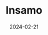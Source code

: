 ---  
layout: startup_page  
title: "Insamo"  
id: "insamo.com"  
permalink: "/insamoinsamo.com02212024/"  
website: "https://insamo.com/"  
funding_round: "Seed"  
funding_amount: "$12M"  
investors: "Playground Global, venBio, MRL Ventures Fund, Sahsen Ventures, BEVC, Civilization Ventures, Axial Ventures"  
about: "Insamo is a biotechnology company developing membrane-permeable and orally available cyclic-peptides. They utilize a platform combining ML-driven molecular design, high-throughput molecular biology, and parallel synthetic chemistry to rapidly identify preclinical drug candidates. This allows for the creation of oral cyclic-peptide formulations and addresses currently intractable drug targets."  
markets: "Biotechnology, Pharmaceuticals, AI, Machine Learning, Drug Discovery, Other Healthcare Technology Systems, HealthTech"  
hq: "Berkeley, California, United States"  
founded_year: "2022"  
linkedin: "https://www.linkedin.com/company/insamo"  
twitter: ""  
instagram: ""  
facebook: ""  
crunchbase: "https://www.crunchbase.com/organization/insamo"  
pitchbook: "https://pitchbook.com/profiles/company/552778-57"  

date_display: "21-Feb-2024"  
date: "2024-02-21"

# SEO Optimization  
meta_title: "Insamo - Seed Funding ($12M)"  
meta_description: "Insamo, Insamo is a biotechnology company developing membrane-permeable and orally available cyclic-peptides. They utilize a platform combining ML-driven mole..."  
meta_keywords: "Insamo, Biotechnology, Pharmaceuticals, AI, Machine Learning, Drug Discovery, Other Healthcare Technology Systems, HealthTech, Seed funding"  
canonical_url: "https://startup.projectstartups.com/insamoinsamo.com02212024/"  
---